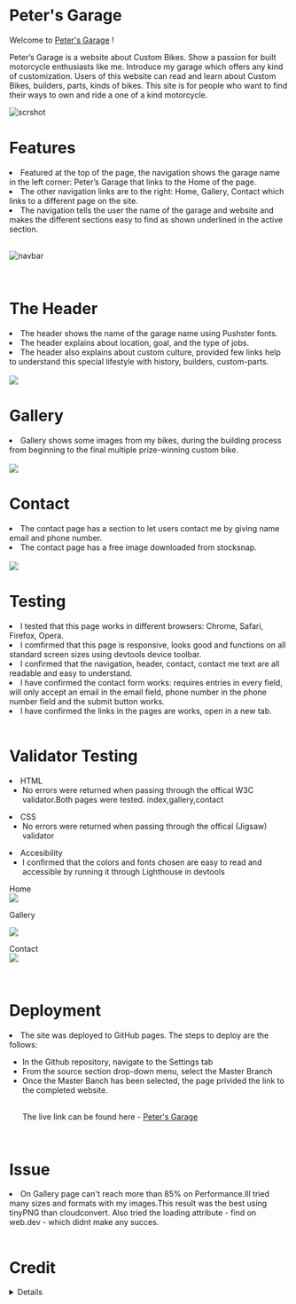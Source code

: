 # Peter's Garage
Welcome to [Peter's Garage](https://peterszabo79.github.io/project-no1/) !

Peter’s Garage is a website about Custom Bikes. Show a passion for built motorcycle enthusiasts like me.
Introduce my garage which offers any kind of customization.
Users of this website can read and learn about Custom Bikes, builders, parts, kinds of bikes.
This site is for people who want to find their ways to own and ride a one of a kind motorcycle.

<img src="assets/images/respon.jpeg" alt="scrshot">

<br>

# Features


<li>Featured at the top of the page, the navigation shows the garage name in the left corner: Peter’s Garage that links to the Home of the page.</li>
<li>The other navigation links are to the right: Home, Gallery, Contact which links to a different page on the site.</li>
<li>The navigation tells the user the name of the garage and website and makes the different sections easy to find as shown underlined in the active section.</li>

<br>


<img src="assets/images/navbar.jpeg" alt="navbar"></ul>

<br>

# The Header
<li>The header shows the name of the garage name using Pushster fonts.</li>
<li>The header explains about location, goal, and the type of jobs.</li>
<li>The header also explains about custom culture, provided few links help to understand this special lifestyle with history, builders, custom-parts.</li>
<br>

<img src="assets/images/ScreenshotHeader).jpeg">

<br>

# Gallery
<li>Gallery shows some images from my bikes, during the building process from beginning to the final multiple prize-winning custom bike.
</li>

<br>

<img src="assets/images/screenshotgallery.jpeg">

<br>


# Contact
<li>The contact page has a section to let users contact me by giving name email and phone number.</li>
<li>The contact page has  a free image downloaded from stocksnap.
</li>
<br>


<img src="assets/images/screenshotcontact.jpeg">

<br>

# Testing
<li>I tested that this page works in different browsers: Chrome, Safari, Firefox, Opera.</li>
<li>I comfirmed that this page is responsive, looks good and functions on all standard screen sizes using devtools device toolbar.</li>
<li>I confirmed that the navigation, header, contact, contact me text are all readable and easy to understand.</li>
<li>I have confirmed the contact form works: requires entries in every field, will only accept an email in the email field, phone number in the phone number field and the submit button works.</li>
<li>I have confirmed the links in the pages are works, open in a new tab.</li>

<br>

# Validator Testing
<li>HTML<ul>
<li>No errors were returned when passing through the offical W3C validator.Both pages were tested. index,gallery,contact</li></ul>

<li>CSS<ul>
<li>No errors were returned when passing through the offical (Jigsaw) validator</li></ul>

<li>Accesibility<ul>
<li>I confirmed that the colors and fonts chosen are easy to read and accessible by running it through Lighthouse in devtools</li></ul>
Home <br>
<img src="assets/images/screenshothome.jpeg">

Gallery <br>

<img src="assets/images/screenshotgallery1.jpeg">

Contact <br>
<img src="assets/images/screenshotcontact1.jpeg">


<br>

# Deployment
<li>The site was deployed to GitHub pages. The steps to deploy are the follows:</li>
<ul><li>In the Github repository, navigate to the Settings tab</li>
<li>From the source section drop-down menu, select the Master Branch</li>
<li>Once the Master Banch has been selected, the page privided the link to the completed website.</li>

<br>


The live link can be found here - [Peter's Garage](https://peterszabo79.github.io/project-no1/)
</ul>

<br>

# Issue
<li>On Gallery page can't reach more than 85% on Performance.Ill tried many sizes and formats with my images.This result was the best using tinyPNG than cloudconvert. Also tried the loading attribute - find on web.dev - which didnt make any succes.</li>
<br>

# Credit
<details>
<li>The Code Institute Love Running Walkthrough Project helped me from the beginning thrught finish my project
</li>
<li>Slack. -  #peer-code-review - helped me writing my Readme</li>
<li>Slack. -  #lcetb-nov-2021 - helped fixing typing errors</li>
<li>Google fonts - used to choose my fonts Pushster and Lato </li>
<li>Font awesome - used for social media icons and and a motorbike icon in About custom motorcycles section</li>
<li>Stocksnap-image - free image downloaded for "Contac me" page</li>
<li>Love Running Walkthrough Project -Sign Up Challenge - code used "Contact me" page</li>
<li>Gitpod tricks and trips - used during writing both HTML and CSS</li>
<li>w3school - used during writing both HTML and CSS</li>
<li>developer.mozilla.org - used during writing both HTML and CSS</li>
<li>Grammarly - used for correct my texs</li>
<li>web.dev - used for images loading faster in my "Gallery" </li>
<li>TinyPNG - resize and compress images</li>
<li>Chrome devtools - used for fixing my code all way through in my project</li>
<li>Images and screenshots edited by "Photos" app and "Preview" on mac osx</li>
</details>
<br>











